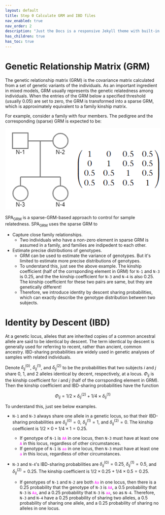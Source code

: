 ```yaml
---
layout: default
title: Step 0 Calculate GRM and IBD files
nav_enabled: true
nav_order: 2
description: "Just the Docs is a responsive Jekyll theme with built-in search that is easily customizable and hosted on GitHub Pages."
has_children: true
has_toc: true
---
```


<head>
    <script src="https://cdn.mathjax.org/mathjax/latest/MathJax.js?config=TeX-AMS-MML_HTMLorMML" type="text/javascript"></script>
    <script type="text/x-mathjax-config">
        MathJax.Hub.Config({
            tex2jax: {
            skipTags: ['script', 'noscript', 'style', 'textarea', 'pre'],
            inlineMath: [['$','$']]
            }
        });
    </script>
</head>

# **Genetic Relationship Matrix (GRM)**

The genetic relationship matrix (GRM) is the covariance matrix calculated from a set of genetic variants of the individuals. As an important ingredient in mixed models, GRM usually represents the genetic relatedness among individuals. When the entries of the GRM below a specified threshold (usually 0.05) are set to zero, the GRM is transformed into a sparse GRM, which is approximately equivalent to a family kinship matrix.

For example, consider a family with four members. The pedigree and the corresponding (sparse) GRM is expected to be:

![GRM](https://raw.githubusercontent.com/Fantasy-XuHe/SPAGRM.github.io/main/docs/assets/images/GRM.png)

SPA<sub>GRM</sub> is a sparse-GRM-based approach to control for sample relatedness. SPA<sub>GRM</sub> uses the sparse GRM to 
- Capture close family relationships.
  - Two individuals who have a non-zero element in sparse GRM is assumed in a family, and families are indipedent to each other.
- Estimate precise distributions of genotypes.
  - GRM can be used to estimate the variance of genotypes. But it's limited to estimate more precise distributions of genotypes.
  - To understand this, just see the above example. The kinship coefficient (half of the corrsponding element in GRM) for `N-1` and `N-3` is 0.25, and the the kinship coefficient for `N-3` and `N-4` is also 0.25. The kinship coefficient for these two pairs are same, but they are genetically different!
  - Therefore, we introduce identity by descent sharing probabilities, which can exactly describe the genotype distribution between two subjects.

# **Identity by Descent (IBD)**

At a genetic locus, alleles that are inherited copies of a common ancestral allele are said to be identical by descent. The term identical by descent is
generally used for referring to recent, rather than ancient, common ancestry. IBD-sharing probabilities are widely used in genetic analyses of samples with related individuals. 

Denote $\delta_{ij}^{(0)}$, $\delta_{ij}^{(1)}$, and $\delta_{ij}^{(2)}$ to be the probabilities that two subjects _i_ and _j_ share 0, 1, and 2 alleles identical by decent, respectively, at a locus. $\Phi_{ij}$ is the kinship coefficient for _i_ and _j_ (half of the corrsponding element in GRM). Then the kinship coefficient and IBD-sharing probabilities have the function

$$ \Phi_{ij} = 1/2 \times \delta_{ij}^{(2)} + 1/4 \times \delta_{ij}^{(1)} $$

To understand this, just see below examples.

- `N-1` and `N-3` always share one allele in a genetic locus, so that their IBD-sharing probabilities are $\delta_{ij}^{(0)} = 0$, $\delta_{ij}^{(1)} = 1$, and $\delta_{ij}^{(2)} = 0$. The kinship coefficient is $1/2 \times 0 + 1/4 \times 1 = 0.25$.
  - If genotype of `N-1` is <code style="color : fuchsia">AA</code> in one locus, then `N-3` must have at least one <code style="color : fuchsia">A</code> in this locus, regardless of other circumstances.
  - If genotype of `N-1` is <code style="color : fuchsia">aa</code> in one locus, then `N-3` must have at least one <code style="color : fuchsia">a</code> in this locus, regardless of other circumstances.

- `N-3` and `N-4`'s IBD-sharing probabilities are $\delta_{ij}^{(0)} = 0.25$, $\delta_{ij}^{(1)} = 0.5$, and $\delta_{ij}^{(2)} = 0.25$. The kinship coefficient is $1/2 \times 0.25 + 1/4 \times 0.5 = 0.25$.
  - If genotypes of `N-1` and `N-2` are both <code style="color : fuchsia">Aa</code> in one locus, then there is a 0.25 probability that the genotype of `N-3` is <code style="color : fuchsia">AA</code>, a 0.5 probability that `N-3` is <code style="color : fuchsia">Aa</code>, and a 0.25 probability that `N-3` is <code style="color : fuchsia">aa</code>, so as `N-4`. Therefore, `N-3` and `N-4` have a 0.25 probability of sharing two alleles, a 0.5 probability of sharing one allele, and a 0.25 probability of sharing no alleles in one locus.

